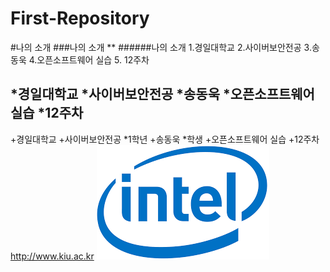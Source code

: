 # First-Repository
#나의 소개
###나의 소개
**
######나의 소개
1.경일대학교
2.사이버보안전공
3.송동욱
4.오픈소프트웨어 실습
5. 12주차

*경일대학교
*사이버보안전공
*송동욱
*오픈소프트웨어 실습
*12주차
---
+경일대학교
+사이버보안전공
  *1학년
+송동욱
 *학생
+오픈소프트웨어 실습
+12주차
<http://www.kiu.ac.kr>
![intel](/images/Intel.png)
